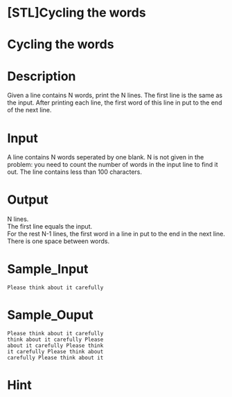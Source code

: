 # [STL]Cycling the words

# Cycling the words

# Description
<p>Given a line contains N words, print the N lines. The first line is the same as the input. After printing each line, the first word of this line in put to the end of the next line.</p>

# Input
<p>A line contains N words seperated by one blank. N is not given in the problem: you need to count the number of words in the input line to find it out. The line contains less than 100 characters.</p>

# Output
<p>N lines.<br />
The first line equals the input.<br />
For the rest N-1 lines, the first word in a line in put to the end in the next line. There is one space between words.</p>

# Sample_Input
```
Please think about it carefully
```

# Sample_Ouput
```
Please think about it carefully
think about it carefully Please
about it carefully Please think
it carefully Please think about
carefully Please think about it

```

# Hint


